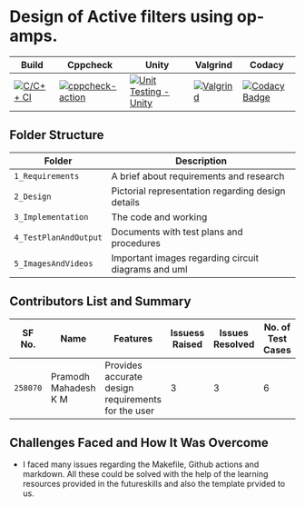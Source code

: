 
# Design of Active filters using op-amps.

| Build | Cppcheck | Unity | Valgrind | Codacy |
| ------- | ---------- | ---------- | ------------- | ------------- |
|[![C/C++ CI](https://github.com/PramodhMahadeshKM/MiniProject_LTTS/actions/workflows/C%20CI%20Build.yml/badge.svg)](https://github.com/PramodhMahadeshKM/MiniProject_LTTS/actions/workflows/C%20CI%20Build.yml) | [![cppcheck-action](https://github.com/PramodhMahadeshKM/MiniProject_LTTS/actions/workflows/cppcheck.yml/badge.svg)](https://github.com/PramodhMahadeshKM/MiniProject_LTTS/actions/workflows/cppcheck.yml) | [![Unit Testing - Unity](https://github.com/PramodhMahadeshKM/MiniProject_LTTS/actions/workflows/unity.yml/badge.svg)](https://github.com/PramodhMahadeshKM/MiniProject_LTTS/actions/workflows/unity.yml) | [![Valgrind](https://github.com/PramodhMahadeshKM/MiniProject_LTTS/actions/workflows/valgrind.yml/badge.svg)](https://github.com/PramodhMahadeshKM/MiniProject_LTTS/actions/workflows/valgrind.yml) |[![Codacy Badge](https://app.codacy.com/project/badge/Grade/dc5c89f8e0a64fcf9994569194cbce62)](https://www.codacy.com/gh/PramodhMahadeshKM/MiniProject_LTTS/dashboard?utm_source=github.com&amp;utm_medium=referral&amp;utm_content=PramodhMahadeshKM/MiniProject_LTTS&amp;utm_campaign=Badge_Grade) |


## Folder Structure
Folder                     | Description
-------------------        | -----------------------------------------
`1_Requirements`           | A brief about requirements and research
`2_Design`                 | Pictorial representation regarding design details
`3_Implementation`         | The code and working
`4_TestPlanAndOutput`      | Documents with test plans and procedures
`5_ImagesAndVideos`        | Important images regarding circuit diagrams and uml

## Contributors List and Summary

|SF No.   |  Name     |    Features    | Issuess Raised | Issues Resolved | No. of Test Cases|Test Cases Passed|
|-|-|-|-|-|-|-|
|`258070` | Pramodh Mahadesh K M | Provides accurate design requirements for the user | 3 | 3 | 6 | 6 |

## Challenges Faced and How It Was Overcome

 * I faced many issues regarding the Makefile, Github actions and markdown. All these could be solved with the help of the learning resources provided in the futureskills and also the template prvided to us.



